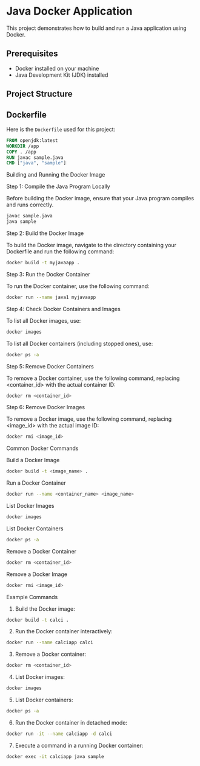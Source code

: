 # Java Docker Application

This project demonstrates how to build and run a Java application using Docker.

## Prerequisites

- Docker installed on your machine
- Java Development Kit (JDK) installed

## Project Structure

## Dockerfile

Here is the `Dockerfile` used for this project:

```dockerfile
FROM openjdk:latest
WORKDIR /app
COPY . /app
RUN javac sample.java
CMD ["java", "sample"]
```

Building and Running the Docker Image

Step 1: Compile the Java Program Locally

Before building the Docker image, ensure that your Java program compiles and runs correctly.

```bash
javac sample.java
java sample
```

Step 2: Build the Docker Image

To build the Docker image, navigate to the directory containing your Dockerfile and run the following command:

```bash
docker build -t myjavaapp .
```

Step 3: Run the Docker Container

To run the Docker container, use the following command:

```bash
docker run --name java1 myjavaapp
```

Step 4: Check Docker Containers and Images

To list all Docker images, use:

```bash
docker images
```

To list all Docker containers (including stopped ones), use:

```bash
docker ps -a
```

Step 5: Remove Docker Containers

To remove a Docker container, use the following command, replacing <container_id> with the actual container ID:

```bash
docker rm <container_id>
```

Step 6: Remove Docker Images

To remove a Docker image, use the following command, replacing <image_id> with the actual image ID:

```bash
docker rmi <image_id>
```

Common Docker Commands

Build a Docker Image

```bash
docker build -t <image_name> .
```

Run a Docker Container

```bash
docker run --name <container_name> <image_name>
```

List Docker Images

```bash
docker images
```

List Docker Containers

```bash
docker ps -a
```

Remove a Docker Container

```bash
docker rm <container_id>
```

Remove a Docker Image

```bash
docker rmi <image_id>
```

Example Commands

1. Build the Docker image:

```bash
docker build -t calci .
```

2. Run the Docker container interactively:

```bash
docker run --name calciapp calci
```

3. Remove a Docker container:

```bash
docker rm <container_id>
```

4.	List Docker images:

```bash
docker images
```

5.	List Docker containers:

```bash
docker ps -a
```

6.	Run the Docker container in detached mode:

```bash
docker run -it --name calciapp -d calci
```

7.	Execute a command in a running Docker container:

```bash
docker exec -it calciapp java sample
```
